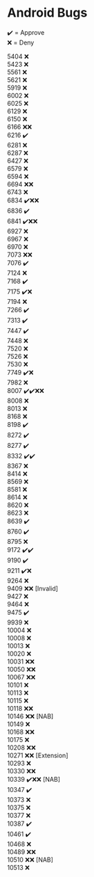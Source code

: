 # Android Bugs

✔️ = Approve  
❌ = Deny

5404 ❌  
5423 ❌  
5561 ❌  
5621 ❌  
5919 ❌  
6002 ❌  
6025 ❌  
6129 ❌  
6150 ❌  
6166 ❌❌  
6216 ✔️  
6281 ❌  
6287 ❌  
6427 ❌  
6579 ❌  
6594 ❌  
6694 ❌❌  
6743 ❌  
6834 ✔️❌❌  
6836 ✔️  
6841 ✔️❌❌  
6927 ❌  
6967 ❌  
6970 ❌  
7073 ❌❌  
7076 ✔️  
7124 ❌  
7168 ✔️  
7175 ✔️❌  
7194 ❌  
7266 ✔️  
7313 ✔️  
7447 ✔️  
7448 ❌  
7520 ❌  
7526 ❌  
7530 ❌  
7749 ✔️❌  
7982 ❌  
8007 ✔️✔️❌❌  
8008 ❌  
8013 ❌  
8168 ❌  
8198 ✔️  
8272 ✔️  
8277 ✔️  
8332 ✔️✔️  
8367 ❌  
8414 ❌  
8569 ❌  
8581 ❌  
8614 ❌  
8620 ❌  
8623 ❌  
8639 ✔️  
8760 ✔️  
8795 ❌  
9172 ✔️✔️  
9190 ✔️  
9211 ✔️❌  
9264 ❌  
9409 ❌❌ [Invalid]  
9427 ❌  
9464 ❌  
9475 ✔️  
9939 ❌  
10004 ❌  
10008 ❌  
10013 ❌  
10020 ❌  
10031 ❌❌  
10050 ❌❌  
10067 ❌❌  
10101 ❌  
10113 ❌  
10115 ❌  
10118 ❌❌  
10146 ❌❌ [NAB]  
10149 ❌  
10168 ❌❌  
10175 ❌  
10208 ❌❌  
10271 ❌❌ [Extension]  
10293 ❌  
10330 ❌❌  
10339 ✔️❌❌ [NAB]  
10347 ✔️  
10373 ❌  
10375 ❌  
10377 ❌  
10387 ✔️  
10461 ✔️  
10468 ❌  
10489 ❌❌  
10510 ❌❌ [NAB]  
10513 ❌
